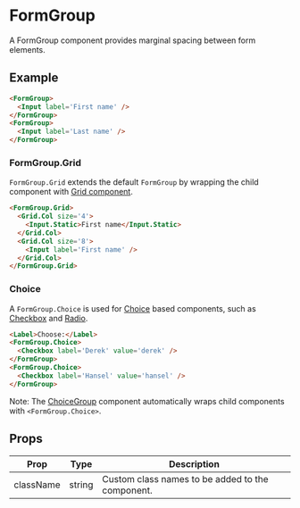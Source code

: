 # FormGroup

A FormGroup component provides marginal spacing between form elements.

## Example

```html
<FormGroup>
  <Input label='First name' />
</FormGroup>
<FormGroup>
  <Input label='Last name' />
</FormGroup>
```

### FormGroup.Grid

`FormGroup.Grid` extends the default `FormGroup` by wrapping the child component with [Grid component](../Grid).

```html
<FormGroup.Grid>
  <Grid.Col size='4'>
    <Input.Static>First name</Input.Static>
  </Grid.Col>
  <Grid.Col size='8'>
    <Input label='First name' />
  </Grid.Col>
</FormGroup.Grid>
```


### Choice

A `FormGroup.Choice` is used for [Choice](../Choice) based components, such as [Checkbox](../Checkbox) and [Radio](../Radio).

```html
<Label>Choose:</Label>
<FormGroup.Choice>
  <Checkbox label='Derek' value='derek' />
</FormGroup>
<FormGroup.Choice>
  <Checkbox label='Hansel' value='hansel' />
</FormGroup>
```

Note: The [ChoiceGroup](../ChoiceGroup) component automatically wraps child components with `<FormGroup.Choice>`.



## Props

| Prop | Type | Description |
| --- | --- | --- |
| className | string | Custom class names to be added to the component. |
